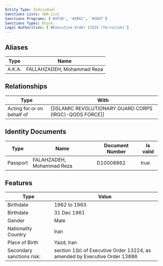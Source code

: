 ```yaml
---
Entity Type: Individual
Sanctions Lists: SDN List
Sanctions Programs: ['#IFSR', '#IRGC', '#SDGT']
Sanctions Types: Block
Legal Authorities: ['#Executive Order 13224 (Terrorism)']
---
```


## Aliases
| Type  | Name      | 
|-------|-----------|
| A.K.A. | FALLAHZADEH, Mohammad Reza |

## Relationships
| Type  | With      | 
|-------|-----------|
| Acting for or on behalf of | [[ISLAMIC REVOLUTIONARY GUARD CORPS (IRGC)-QODS FORCE]] |

## Identity Documents
| Type  | Name      | Document Number | Is valid |
|-------|-----------|-----------------|----------|
| Passport | FALAHZADEH, Mohammad Reza | D10008862 | true |

## Features
| Type  | Value      |
|-------|------------|
| Birthdate | 1962 to 1963 |
| Birthdate | 31 Dec 1961 |
| Gender | Male |
| Nationality Country | Iran |
| Place of Birth | Yazd, Iran |
| Secondary sanctions risk: | section 1(b) of Executive Order 13224, as amended by Executive Order 13886 |
